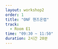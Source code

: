 ```yaml
---
layout: workshop2
order: 1
title: "ONF 핸즈온랩"
track:
  - Room E1
time: "09:30 ~ 11:50"
duration: 2시간 20분
---
```


